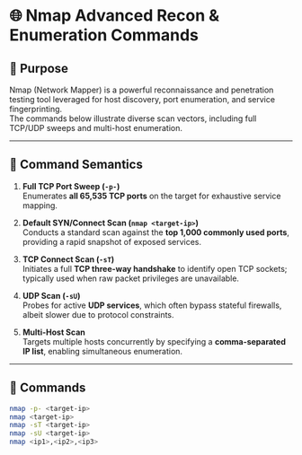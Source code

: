 # 🌐 Nmap Advanced Recon & Enumeration Commands

## 🔹 Purpose
Nmap (Network Mapper) is a powerful reconnaissance and penetration testing tool leveraged for host discovery, port enumeration, and service fingerprinting.  
The commands below illustrate diverse scan vectors, including full TCP/UDP sweeps and multi-host enumeration.

---

## 🔹 Command Semantics

1. **Full TCP Port Sweep (`-p-`)**  
   Enumerates **all 65,535 TCP ports** on the target for exhaustive service mapping.

2. **Default SYN/Connect Scan (`nmap <target-ip>`)**  
   Conducts a standard scan against the **top 1,000 commonly used ports**, providing a rapid snapshot of exposed services.

3. **TCP Connect Scan (`-sT`)**  
   Initiates a full **TCP three-way handshake** to identify open TCP sockets; typically used when raw packet privileges are unavailable.

4. **UDP Scan (`-sU`)**  
   Probes for active **UDP services**, which often bypass stateful firewalls, albeit slower due to protocol constraints.

5. **Multi-Host Scan**  
   Targets multiple hosts concurrently by specifying a **comma-separated IP list**, enabling simultaneous enumeration.

---

## 🔹 Commands

```bash
nmap -p- <target-ip>
nmap <target-ip>
nmap -sT <target-ip>
nmap -sU <target-ip>
nmap <ip1>,<ip2>,<ip3>
